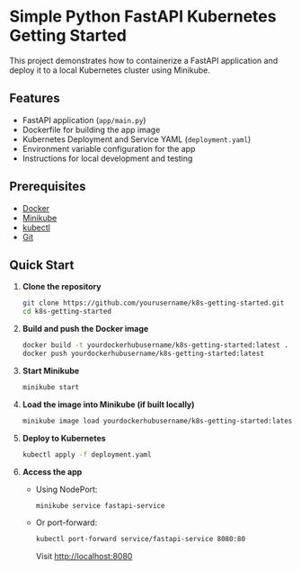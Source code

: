 # Simple Python FastAPI Kubernetes Getting Started

This project demonstrates how to containerize a FastAPI application and deploy it to a local Kubernetes cluster using Minikube.

## Features

- FastAPI application (`app/main.py`)
- Dockerfile for building the app image
- Kubernetes Deployment and Service YAML (`deployment.yaml`)
- Environment variable configuration for the app
- Instructions for local development and testing

## Prerequisites

- [Docker](https://www.docker.com/)
- [Minikube](https://minikube.sigs.k8s.io/)
- [kubectl](https://kubernetes.io/docs/tasks/tools/)
- [Git](https://git-scm.com/)

## Quick Start

1. **Clone the repository**
   ```sh
   git clone https://github.com/yourusername/k8s-getting-started.git
   cd k8s-getting-started
   ```

2. **Build and push the Docker image**
   ```sh
   docker build -t yourdockerhubusername/k8s-getting-started:latest .
   docker push yourdockerhubusername/k8s-getting-started:latest
   ```

3. **Start Minikube**
   ```sh
   minikube start
   ```

4. **Load the image into Minikube (if built locally)**
   ```sh
   minikube image load yourdockerhubusername/k8s-getting-started:latest
   ```

5. **Deploy to Kubernetes**
   ```sh
   kubectl apply -f deployment.yaml
   ```

6. **Access the app**
   - Using NodePort:
     ```sh
     minikube service fastapi-service
     ```
   - Or port-forward:
     ```sh
     kubectl port-forward service/fastapi-service 8080:80
     ```
     Visit [http://localhost:8080](http://localhost:8080)

